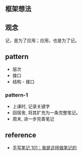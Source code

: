 ## 框架想法

## 观念

记，是为了应用；应用，也是为了记。

## pattern

- 层次
- 接口
- 结构 - 接口

### pattern-1

- 上课时, 记录关键字
- 回宿舍, 将其扩充为一条完整笔记。
- 周末, 进一步完善笔记

## reference

- [手写笔记 101：我是这样做笔记的](https://zhuanlan.zhihu.com/p/28606018)
